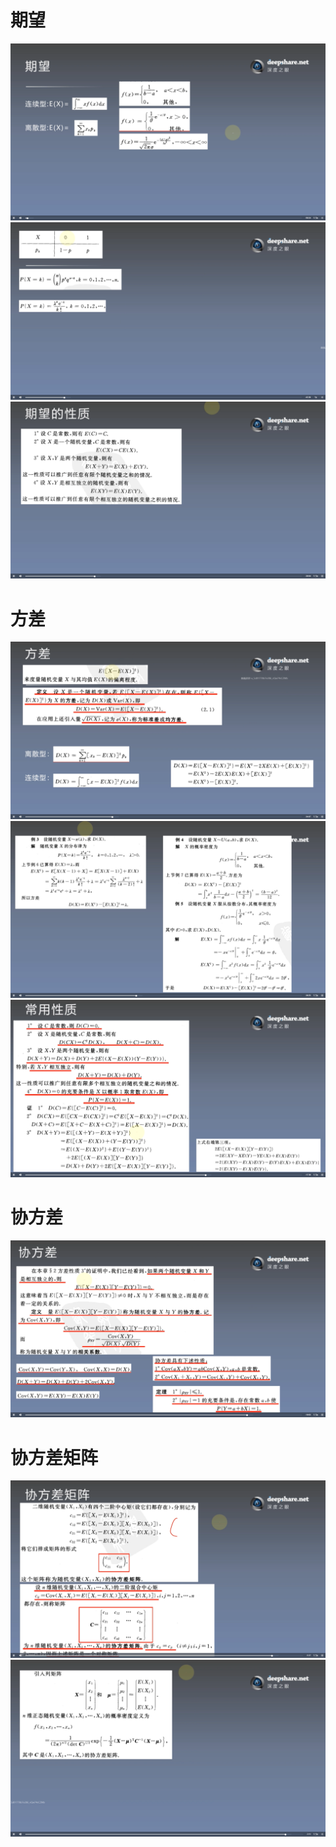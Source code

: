 # 期望
![](./img/3.3_1.png)
![](./img/3.3_2.png)
![](./img/3.3_3.png)
# 方差
![](./img/3.3_4.png)
![](./img/3.3_5.png)
![](./img/3.3_6.png)
# 协方差
![](./img/3.3_7.png)
# 协方差矩阵
![](./img/3.3_8.png)
![](./img/3.3_9.png)

